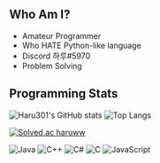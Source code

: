 ## Who Am I?
- Amateur Programmer
- Who HATE Python-like language
- Discord 하루#5970
- Problem Solving 

## Programming Stats

![Haru301's GitHub stats](https://github-readme-stats.vercel.app/api?username=haruww&count_private=true&show_icons=true)
![Top Langs](https://github-readme-stats.vercel.app/api/top-langs/?username=haruww&layout=compact)



[![Solved.ac
haruww](http://mazassumnida.wtf/api/mini/generate_badge?boj=haruww)](https://solved.ac/haruww)

![Java](https://img.shields.io/badge/java-%23ED8B00.svg?style=for-the-badge&logo=java&logoColor=white)
![C++](https://img.shields.io/badge/c++-%2300599C.svg?style=for-the-badge&logo=c%2B%2B&logoColor=white)
![C#](https://img.shields.io/badge/c%23-%23239120.svg?style=for-the-badge&logo=c-sharp&logoColor=white)
![C](https://img.shields.io/badge/c-%2300599C.svg?style=for-the-badge&logo=c&logoColor=white)
![JavaScript](https://img.shields.io/badge/javascript-%23323330.svg?style=for-the-badge&logo=javascript&logoColor=%23F7DF1E)
